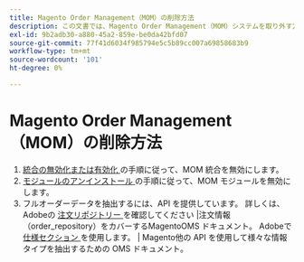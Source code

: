 ```yaml
---
title: Magento Order Management（MOM）の削除方法
description: この文書では、Magento Order Management（MOM）システムを取り外す方法について説明します。
exl-id: 9b2adb30-a880-45a2-859e-be0da42bfd07
source-git-commit: 77f41d6034f985794e5c5b89cc007a69858683b9
workflow-type: tm+mt
source-wordcount: '101'
ht-degree: 0%

---
```


# Magento Order Management（MOM）の削除方法

1. [ 統合の無効化または有効化 ](https://commerce-docs.github.io/oms-documentation-archive/integration/connector/#disable-or-enable-the-integration) の手順に従って、MOM 統合を無効にします。
1. [ モジュールのアンインストール ](/docs/commerce-operations/installation-guide/tutorials/uninstall-modules.html) の手順に従って、MOM モジュールを無効にします。
1. フルオーダーデータを抽出するには、API を提供しています。 詳しくは、Adobeの [ 注文リポジトリー ](https://commerce-docs.github.io/oms-documentation-archive/specifications/#magento.sales.order_repository) を確認してください |注文情報（order_repository）をカバーするMagentoOMS ドキュメント。 Adobeで [ 仕様セクション ](https://commerce-docs.github.io/oms-documentation-archive/specifications/#services) を使用します。 | Magento他の API を使用して様々な情報タイプを抽出するための OMS ドキュメント。
